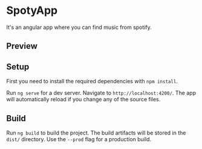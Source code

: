 # SpotyApp

It's an angular app where you can find music from spotify.

## Preview



## Setup

First you need to install the required dependencies with `npm install`.


Run `ng serve` for a dev server. Navigate to `http://localhost:4200/`. The app will automatically reload if you change any of the source files.


## Build

Run `ng build` to build the project. The build artifacts will be stored in the `dist/` directory. Use the `--prod` flag for a production build.
